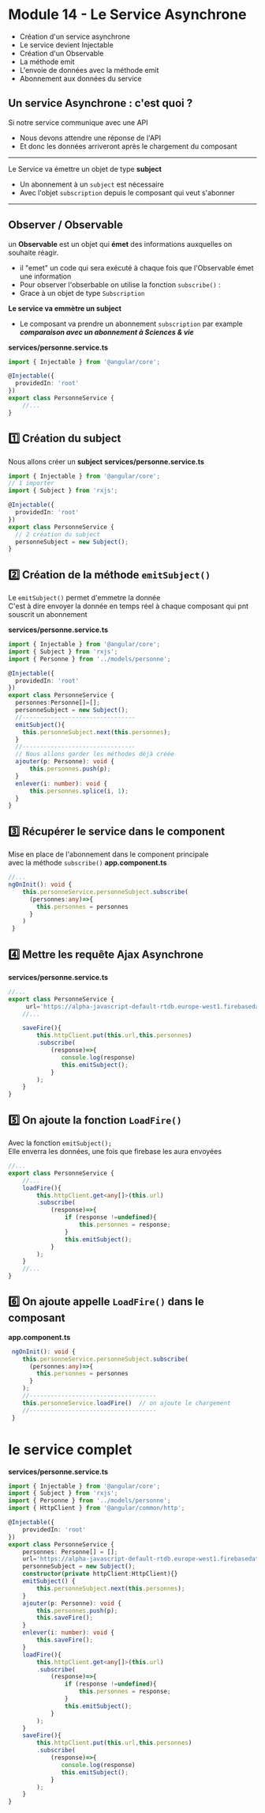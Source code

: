 # Module 14 - Le Service Asynchrone
- Création d'un service asynchrone
- Le service devient Injectable
- Création d'un Observable
- La méthode emit
- L'envoie de données avec la méthode emit
- Abonnement aux données du service

## Un service Asynchrone : c'est quoi ?

Si notre service communique avec une API
- Nous devons attendre une réponse de l'API
- Et donc les données arriveront après le chargement du composant

----------------

Le Service va émettre un objet de type **subject**
- Un abonnement à un <code>subject</code> est nécessaire
- Avec l'objet <code>subscription</code> depuis le composant qui veut s'abonner

----------------
## Observer / Observable
un **Observable** est un objet qui **émet** des informations auxquelles on souhaite réagir.
- il "emet" un code qui sera exécuté à chaque fois que l'Observable émet une information
- Pour observer l'obserbable on utilise la fonction <code>subscribe()</code> :
- Grace à un objet de type <code>Subscription</code>

**Le service va emmètre un subject**
- Le composant va prendre un abonnement <code>subscription</code>
par example ***comparaison avec un abonnement à Sciences & vie***

**services/personne.service.ts**
```ts
import { Injectable } from '@angular/core';

@Injectable({
  providedIn: 'root'
})
export class PersonneService {
    //...
}
```
## :one: Création du subject
Nous allons créer un **subject**
**services/personne.service.ts**
```ts
import { Injectable } from '@angular/core';
// 1 importer
import { Subject } from 'rxjs';

@Injectable({
  providedIn: 'root'
})
export class PersonneService {
  // 2 création du subject
  personneSubject = new Subject();
}
```

## :two: Création de la méthode <code>emitSubject()</code>  
Le <code>emitSubject()</code> permet d'emmetre la donnée  
C'est à dire envoyer la donnée en temps réel à chaque composant qui pnt souscrit un abonnement  

**services/personne.service.ts**
```ts
import { Injectable } from '@angular/core';
import { Subject } from 'rxjs';
import { Personne } from '../models/personne';

@Injectable({
  providedIn: 'root'
})
export class PersonneService {
  personnes:Personne[]=[];
  personneSubject = new Subject();
  //--------------------------------
  emitSubject(){
    this.personneSubject.next(this.personnes);
  } 
  //--------------------------------
  // Nous allons garder les méthodes déjà créée
  ajouter(p: Personne): void {
      this.personnes.push(p);
  }
  enlever(i: number): void {
      this.personnes.splice(i, 1);
  } 
}
```


## :three: Récupérer le service dans le component
Mise en place de l'abonnement dans le component principale  
avec la méthode <code>subscribe()</code>
**app.component.ts**
```ts
//...
ngOnInit(): void {
    this.personneService.personneSubject.subscribe(
      (personnes:any)=>{
        this.personnes = personnes
      }
    )
 }
```

## :four: Mettre les requête Ajax Asynchrone
**services/personne.service.ts**
```ts
//...
export class PersonneService {
     url='https://alpha-javascript-default-rtdb.europe-west1.firebasedatabase.app/personnes.json';
    //...

    saveFire(){
        this.httpClient.put(this.url,this.personnes)
        .subscribe(
            (response)=>{
               console.log(response)
               this.emitSubject();
            }
        );
    }
}
```

## :five: On ajoute la fonction <code>LoadFire()</code>
Avec la fonction <code>emitSubject();</code>  
Elle enverra les données, une fois que firebase les aura envoyées
```ts
//...
export class PersonneService {
    //...
    loadFire(){
        this.httpClient.get<any[]>(this.url)
        .subscribe(
            (response)=>{
                if (response !=undefined){
                    this.personnes = response;
                }
                this.emitSubject();
            }
        );
    }
    //...
}
```

## :six: On ajoute appelle <code>LoadFire()</code> dans le composant
**app.component.ts**
```ts
 ngOnInit(): void {
    this.personneService.personneSubject.subscribe(
      (personnes:any)=>{
        this.personnes = personnes
      }
    );
    //------------------------------------
    this.personneService.loadFire()  // on ajoute le chargement
    //------------------------------------
 }
```

# le service complet
**services/personne.service.ts**
```ts
import { Injectable } from '@angular/core';
import { Subject } from 'rxjs';
import { Personne } from '../models/personne';
import { HttpClient } from '@angular/common/http';

@Injectable({
    providedIn: 'root'
})
export class PersonneService {
    personnes: Personne[] = [];
    url='https://alpha-javascript-default-rtdb.europe-west1.firebasedatabase.app/personnes.json';
    personneSubject = new Subject();
    constructor(private httpClient:HttpClient){}
    emitSubject() {
        this.personneSubject.next(this.personnes);
    }
    ajouter(p: Personne): void {
        this.personnes.push(p);
        this.saveFire();
    }
    enlever(i: number): void {
        this.saveFire();
    }
    loadFire(){
        this.httpClient.get<any[]>(this.url)
        .subscribe(
            (response)=>{
                if (response !=undefined){
                    this.personnes = response;
                }
                this.emitSubject();
            }
        );
    }
    saveFire(){
        this.httpClient.put(this.url,this.personnes)
        .subscribe(
            (response)=>{
               console.log(response)
               this.emitSubject();
            }
        );
    }
}
```